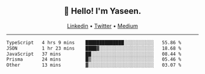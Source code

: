 <h2 align="center">👋 Hello! I'm Yaseen.</h2>
<p align="center">
  <a href="https://www.linkedin.com/in/yaseenkc/">Linkedin</a> •
  <a href="https://twitter.com/yaseeenkc">Twitter</a> •
  <a href="https://medium.com/@yaseen-kc">Medium</a>
</p>


<!--- 🔭 I’m currently working at []() as an  -->
<!--- - 💬 Ask me about **Javascript, React and Git** -->
<!--- - 📫 How to reach me: [@kc.yaseen](https://instagram.com/kc.yaseen) on Instagram -->
<!--- - ⚡ Fun fact: Big Fan of the :zap: emoji -->

-------

<!--START_SECTION:waka-->

```txt
TypeScript   4 hrs 9 mins    ██████████████░░░░░░░░░░░   55.86 %
JSON         1 hr 23 mins    ████▓░░░░░░░░░░░░░░░░░░░░   18.68 %
JavaScript   37 mins         ██░░░░░░░░░░░░░░░░░░░░░░░   08.44 %
Prisma       24 mins         █▒░░░░░░░░░░░░░░░░░░░░░░░   05.46 %
Other        13 mins         ▓░░░░░░░░░░░░░░░░░░░░░░░░   03.07 %
```

<!--END_SECTION:waka-->
